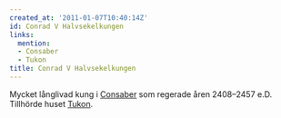 ```yaml
---
created_at: '2011-01-07T10:40:14Z'
id: Conrad V Halvsekelkungen
links:
  mention:
  - Consaber
  - Tukon
title: Conrad V Halvsekelkungen
---
```


Mycket långlivad kung i [Consaber] som regerade åren 2408–2457 e.D. Tillhörde huset [Tukon].

  [Consaber]: Consaber
  [Tukon]: Tukon